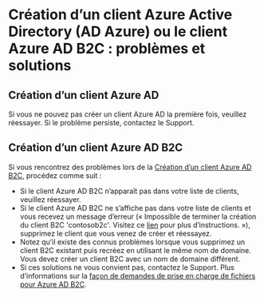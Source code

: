 <properties
    pageTitle="Azure Active Directory : Créer rubrique de support client | Microsoft Azure"
    description="Création d’un client Azure Active Directory ou un client Azure Active Directory B2C : problèmes et solutions"
    services="active-directory-b2c"
    documentationCenter=""
    authors="swkrish"
    manager="msmbaldwin"
    editor="bryanla"/>

<tags
    ms.service="active-directory-b2c"
    ms.workload="identity"
    ms.tgt_pltfrm="na"
    ms.devlang="na"
    ms.topic="article"
    ms.date="08/30/2016"
    ms.author="swkrish"/>

# <a name="creating-an-azure-active-directory-azure-ad-tenant-or-azure-ad-b2c-tenant-issues-and-resolutions"></a>Création d’un client Azure Active Directory (AD Azure) ou le client Azure AD B2C : problèmes et solutions

## <a name="creating-an-azure-ad-tenant"></a>Création d’un client Azure AD

Si vous ne pouvez pas créer un client Azure AD la première fois, veuillez réessayer. Si le problème persiste, contactez le Support.

## <a name="creating-an-azure-ad-b2c-tenant"></a>Création d’un client Azure AD B2C

Si vous rencontrez des problèmes lors de la [Création d’un client Azure AD B2C](active-directory-b2c-get-started.md), procédez comme suit :
 
- Si le client Azure AD B2C n’apparaît pas dans votre liste de clients, veuillez réessayer.
- Si le client Azure AD B2C ne s’affiche pas dans votre liste de clients et vous recevez un message d’erreur (« Impossible de terminer la création du client B2C 'contosob2c'. Visitez ce [lien](http://go.microsoft.com/fwlink/?LinkID=624192&clcid=0x409) pour plus d’instructions. »), supprimez le client que vous venez de créer et réessayez.
- Notez qu’il existe des connus problèmes lorsque vous supprimez un client B2C existant puis recréez en utilisant le même nom de domaine. Vous devez créer un client B2C avec un nom de domaine différent.
- Si ces solutions ne vous convient pas, contactez le Support. Plus d’informations sur la [façon de demandes de prise en charge de fichiers pour Azure AD B2C](active-directory-b2c-support.md).
